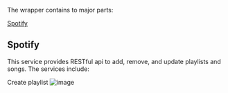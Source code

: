 The wrapper contains to major parts:

[Spotify](https://github.com/FrozenFrost6/SpotifyAPI_WrapperService/edit/main/Readme.md#spotify)


## Spotify
This service provides RESTful api to add, remove, and update playlists and songs.
The services include:

  Create playlist
  ![image](https://user-images.githubusercontent.com/44104814/190855366-e87dac77-c598-47c0-82e3-fd7f65ad1539.png)

  
